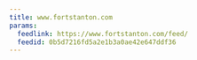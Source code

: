 ```yaml
---
title: www.fortstanton.com
params:
  feedlink: https://www.fortstanton.com/feed/
  feedid: 0b5d7216fd5a2e1b3a0ae42e647ddf36
---
```

